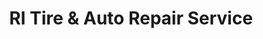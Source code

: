 ---
title: "RI Tire & Auto Repair Service"
url: /johnston/ri-tire-and-auto-repair-service/
shop: car repair
---